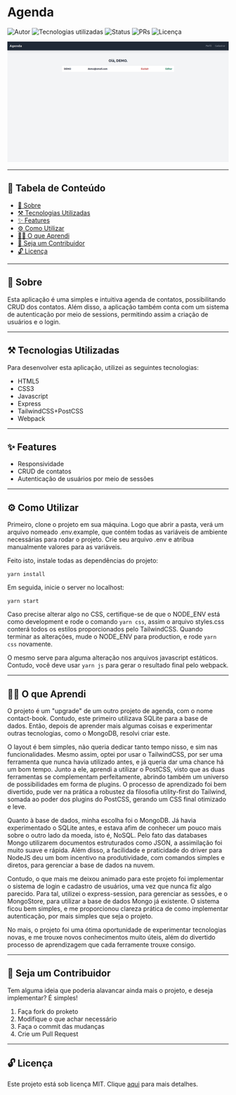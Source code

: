# Agenda

![Autor](https://img.shields.io/badge/author-Wendell%20Kenneddy-brightgreen)
![Tecnologias utilizadas](https://img.shields.io/badge/techs-HTML5,%20CSS3,%20Express,%20MongoDB,%20TailwindCSS+PostCSS%20and%20Webpack-brightgreen)
![Status](https://img.shields.io/badge/status-Concluded-brightgreen)
![PRs](https://img.shields.io/badge/PRs-Welcome-brightgreen)
![Licença](https://img.shields.io/badge/license-MIT-brightgreen)

![Resultado Final](./.github/preview.png)

---

## 🔖 Tabela de Conteúdo

- [📕 Sobre](#📕-sobre)
- [⚒️ Tecnologias Utilizadas](#⚒️-tecnologias-utilizadas)
- [✨ Features](#✨-features)
- [⚙️ Como Utilizar](#⚙️-como-utilizar)
- [🧑‍🎓 O que Aprendi](#🧑‍🎓-o-que-aprendi)
- [🤝 Seja um Contribuidor](#🤝-seja-um-contribuidor)
- [🔓 Licença](#🔓-licença)

---

## 📕 Sobre

Esta aplicação é uma simples e intuitiva agenda de contatos, possibilitando CRUD dos contatos. Além disso, a aplicação também conta com um sistema de autenticação por meio de sessions, permitindo assim a criação de usuários e o login.

---

## ⚒️ Tecnologias Utilizadas

Para desenvolver esta aplicação, utilizei as seguintes tecnologias:

- HTML5
- CSS3
- Javascript
- Express
- TailwindCSS+PostCSS
- Webpack

---

## ✨ Features

- Responsividade
- CRUD de contatos
- Autenticação de usuários por meio de sessões

---

## ⚙️ Como Utilizar

Primeiro, clone o projeto em sua máquina. Logo que abrir a pasta, verá um arquivo nomeado .env.example, que contém todas as variáveis de ambiente necessárias para rodar o projeto. Crie seu arquivo .env e atribua manualmente valores para as variáveis.

Feito isto, instale todas as dependências do projeto:

```
yarn install
```

Em seguida, inicie o server no localhost:

```
yarn start
```

Caso precise alterar algo no CSS, certifique-se de que o NODE_ENV está como development e rode o comando `yarn css`, assim o arquivo styles.css conterá todos os estilos proporcionados pelo TailwindCSS. Quando terminar as alterações, mude o NODE_ENV para production, e rode `yarn css` novamente.

O mesmo serve para alguma alteração nos arquivos javascript estáticos. Contudo, você deve usar `yarn js` para gerar o resultado final pelo webpack.

---

## 🧑‍🎓 O que Aprendi

O projeto é um "upgrade" de um outro projeto de agenda, com o nome contact-book. Contudo, este primeiro utilizava SQLite para a base de dados. Então, depois de aprender mais algumas coisas e experimentar outras tecnologias, como o MongoDB, resolvi criar este.

O layout é bem simples, não queria dedicar tanto tempo nisso, e sim nas funcionalidades. Mesmo assim, optei por usar o TailwindCSS, por ser uma ferramenta que nunca havia utilizado antes, e já queria dar uma chance há um bom tempo. Junto a ele, aprendi a utilizar o PostCSS, visto que as duas ferramentas se complementam perfeitamente, abrindo também um universo de possibilidades em forma de plugins. O processo de aprendizado foi bem divertido, pude ver na prática a robustez da filosofia utility-first do Tailwind, somada ao poder dos plugins do PostCSS, gerando um CSS final otimizado e leve.

Quanto à base de dados, minha escolha foi o MongoDB. Já havia experimentado o SQLite antes, e estava afim de conhecer um pouco mais sobre o outro lado da moeda, isto é, NoSQL. Pelo fato das databases Mongo utilizarem documentos estruturados como JSON, a assimilação foi muito suave e rápida. Além disso, a facilidade e praticidade do driver para NodeJS deu um bom incentivo na produtividade, com comandos simples e diretos, para gerenciar a base de dados na nuvem.

Contudo, o que mais me deixou animado para este projeto foi implementar o sistema de login e cadastro de usuários, uma vez que nunca fiz algo parecido. Para tal, utilizei o express-session, para gerenciar as sessões, e o MongoStore, para utilizar a base de dados Mongo já existente. O sistema ficou bem simples, e me proporcionou clareza prática de como implementar autenticação, por mais simples que seja o projeto.

No mais, o projeto foi uma ótima oportunidade de experimentar tecnologias novas, e me trouxe novos conhecimentos muito úteis, além do divertido processo de aprendizagem que cada ferramente trouxe consigo.

---

## 🤝 Seja um Contribuidor

Tem alguma ideia que poderia alavancar ainda mais o projeto, e deseja implementar? É simples!

1. Faça fork do proketo
2. Modifique o que achar necessário
3. Faça o commit das mudanças
4. Crie um Pull Request

---

## 🔓 Licença

Este projeto está sob licença MIT. Clique [aqui](./LICENSE) para mais detalhes.
